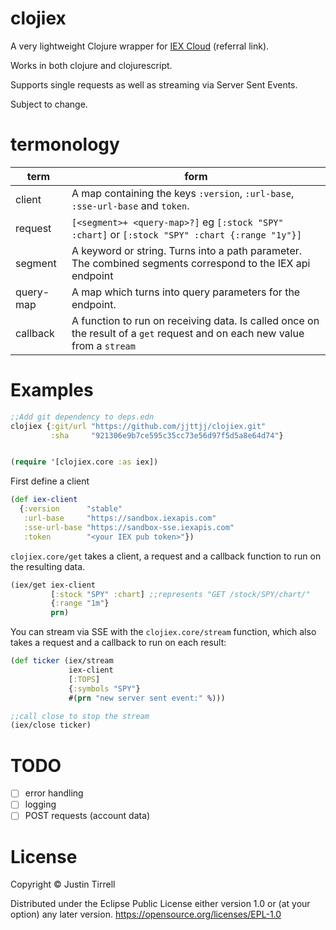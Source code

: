 # clojiex 

A very lightweight Clojure wrapper for [IEX Cloud](https://iexcloud.io/s/6292bbcc) (referral link). 

Works in both clojure and clojurescript. 

Supports single requests as well as streaming via Server Sent Events.

Subject to change.

# termonology


| term      | form                                                                                                                       |
|-----------|----------------------------------------------------------------------------------------------------------------------------|
| client    | A map containing the keys `:version`, `:url-base`, `:sse-url-base` and `token`.                                            |
| request   | `[<segment>+ <query-map>?]` eg `[:stock "SPY" :chart]` or `[:stock "SPY" :chart {:range "1y"}]`                            |
| segment   | A keyword or string. Turns into a path parameter. The combined segments correspond to the IEX api endpoint                 |
| query-map | A map which turns into query parameters for the endpoint.                                                                  |
| callback  | A function to run on receiving data. Is called once on the result of a `get` request and on each new value from a `stream` |                                               |

# Examples

```clojure
;;Add git dependency to deps.edn
clojiex {:git/url "https://github.com/jjttjj/clojiex.git"
         :sha     "921306e9b7ce595c35cc73e56d97f5d5a8e64d74"}
```

```clojure

(require '[clojiex.core :as iex])

```

First define a client

```clojure
(def iex-client
  {:version      "stable"
   :url-base     "https://sandbox.iexapis.com"
   :sse-url-base "https://sandbox-sse.iexapis.com"
   :token        "<your IEX pub token>"})
```

`clojiex.core/get` takes a client, a request and a callback function to run on the resulting data.

```clojure
(iex/get iex-client
         [:stock "SPY" :chart] ;;represents "GET /stock/SPY/chart/"
         {:range "1m"}
         prn)
```


You can stream via SSE with the `clojiex.core/stream` function, which also takes a request and a callback to run on each result: 

```clojure
(def ticker (iex/stream
             iex-client
             [:TOPS]
             {:symbols "SPY"}
             #(prn "new server sent event:" %)))

;;call close to stop the stream
(iex/close ticker)

```

# TODO 

- [ ] error handling
- [ ] logging
- [ ] POST requests (account data)

# License

Copyright © Justin Tirrell

Distributed under the Eclipse Public License either version 1.0 or (at your option) any later version. https://opensource.org/licenses/EPL-1.0
